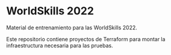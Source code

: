 # WorldSkills 2022

Material de entrenamiento para las WorldSkills 2022.

Este repositorio contiene proyectos de Terraform para montar la infraestructura necesaria para las pruebas.